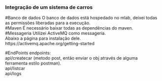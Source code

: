 <h3>Integração de um sistema de carros </h3>
#Banco de dados
O banco de dados está hospedado no mlab, deixei todas as permissões liberadas para a execução. <br>
#Maven
É necessário baixar todas as dependências do maven. <br>
#Messageria
Utilizei ActiveMQ como messageria. <br>
Abaixo a página para instalação dele. <br>
https://activemq.apache.org/getting-started <br>

#EndPoints
endpoints: <br>
api/createcar (metodo post, então enviar o obj através de alguma ferramenta estilo postman).<br>
api/listcar<br>
api/logs<br>